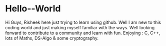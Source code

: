 # Hello--World
Hi Guys, 
Risheek here just trying to learn using github. Well I am new to this coding world and just making myself familiar with the ways.
Well looking forward to contribute to a community and learn with fun. 
Enjoying : C, C++, lots of Maths, DS-Algo & some cryptography.
